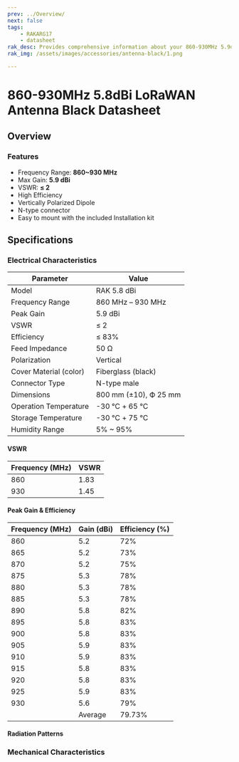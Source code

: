 ```yaml
---
prev: ../Overview/
next: false
tags: 
    - RAKARG17
    - datasheet
rak_desc: Provides comprehensive information about your 860-930MHz 5.9dBi LoRaWAN Antenna Black to help you use it. This information includes technical specifications and characteristics.
rak_img: /assets/images/accessories/antenna-black/1.png

---
```


# 860-930MHz 5.8dBi LoRaWAN Antenna Black Datasheet

## Overview

<rk-img
  src="/assets/images/accessories/antenna-black/1.png"
  width="60%"
  caption="Antenna Black Overview"
/>


### Features

- Frequency Range: **860~930&nbsp;MHz**
- Max Gain: **5.9&nbsp;dBi**
- VSWR: **≤ 2**
- High Efficiency
- Vertically Polarized Dipole
- N-type connector
- Easy to mount with the included Installation kit


## Specifications

### Electrical Characteristics

| Parameter              | Value                           |
| ---------------------- | ------------------------------- |
| Model                  | RAK 5.8&nbsp;dBi                |
| Frequency Range        | 860&nbsp;MHz – 930&nbsp;MHz     |
| Peak Gain              | 5.9&nbsp;dBi                    |
| VSWR                   | ≤ 2                             |
| Efficiency             | ≤ 83%                           |
| Feed Impedance         | 50&nbsp;Ω                       |
| Polarization           | Vertical                        |
| Cover Material (color) | Fiberglass (black)              |
| Connector Type         | N-type male                     |
| Dimensions             | 800&nbsp;mm (±10), Ф 25&nbsp;mm |
| Operation Temperature  | -30&nbsp;℃ + 65&nbsp;℃          |
| Storage Temperature    | -30&nbsp;℃ + 75&nbsp;℃          |
| Humidity Range         | 5% ~ 95%                        |

#### VSWR

| Frequency (MHz) | VSWR |
| --------------- | ---- |
| 860             | 1.83 |
| 930             | 1.45 |

<rk-img
  src="/assets/images/accessories/antenna-black/2.jpg"
  width="80%"
  caption="VSWR Graph"
/>

####  Peak Gain & Efficiency

| Frequency (MHz) | Gain (dBi) | Efficiency (%) |
| --------------- | ---------- | -------------- |
| 860             | 5.2        | 72%            |
| 865             | 5.2        | 73%            |
| 870             | 5.2        | 75%            |
| 875             | 5.3        | 78%            |
| 880             | 5.3        | 78%            |
| 885             | 5.3        | 78%            |
| 890             | 5.8        | 82%            |
| 895             | 5.8        | 83%            |
| 900             | 5.8        | 83%            |
| 905             | 5.9        | 83%            |
| 910             | 5.9        | 83%            |
| 915             | 5.8        | 83%            |
| 920             | 5.8        | 83%            |
| 925             | 5.9        | 83%            |
| 930             | 5.6        | 79%            |
|                 | Average    | 79.73%         |

#### Radiation Patterns

<rk-img
  src="/assets/images/accessories/antenna-black/EH-860.png"
  width="80%"
  caption="Radiation Pattern at 860MHz"
/>

<rk-img
  src="/assets/images/accessories/antenna-black/EH-865.png"
  width="80%"
  caption="Radiation Pattern at 865MHz"
/>

<rk-img
  src="/assets/images/accessories/antenna-black/EH-870.png"
  width="80%"
  caption="Radiation Pattern at 870MHz"
/>

<rk-img
  src="/assets/images/accessories/antenna-black/EH-875.png"
  width="80%"
  caption="Radiation Pattern at 875MHz"
/>

<rk-img
  src="/assets/images/accessories/antenna-black/EH-880.png"
  width="80%"
  caption="Radiation Pattern at 880MHz"
/>

<rk-img
  src="/assets/images/accessories/antenna-black/EH-885.png"
  width="80%"
  caption="Radiation Pattern at 885MHz"
/>

<rk-img
  src="/assets/images/accessories/antenna-black/EH-890.png"
  width="80%"
  caption="Radiation Pattern at 890MHz"
/>

<rk-img
  src="/assets/images/accessories/antenna-black/EH-895.png"
  width="80%"
  caption="Radiation Pattern at 895MHz"
/>

<rk-img
  src="/assets/images/accessories/antenna-black/EH-900.png"
  width="80%"
  caption="Radiation Pattern at 900MHz"
/>

<rk-img
  src="/assets/images/accessories/antenna-black/EH-905.png"
  width="80%"
  caption="Radiation Pattern at 905MHz"
/>

<rk-img
  src="/assets/images/accessories/antenna-black/EH-910.png"
  width="80%"
  caption="Radiation Pattern at 910MHz"
/>

<rk-img
  src="/assets/images/accessories/antenna-black/EH-915.png"
  width="80%"
  caption="Radiation Pattern at 915MHz"
/>

<rk-img
  src="/assets/images/accessories/antenna-black/EH-920.png"
  width="75%"
  caption="Radiation Pattern at 920MHz"
/>

<rk-img
  src="/assets/images/accessories/antenna-black/EH-925.png"
  width="80%"
  caption="Radiation Pattern at 925MHz"
/>

<rk-img
  src="/assets/images/accessories/antenna-black/EH-930.png"
  width="80%"
  caption="Radiation Pattern at 930MHz"
/>

### Mechanical Characteristics

<rk-img
  src="/assets/images/accessories/antenna-black/3.png"
  width="80%"
  caption="Mechanical Dimensions in mm"
/>